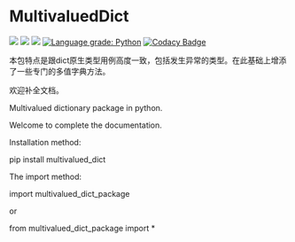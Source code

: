 # MultivaluedDict
<img src="https://scrutinizer-ci.com/g/fsssosei/MultivaluedDict/badges/quality-score.png?b=master" /> <img src="https://scrutinizer-ci.com/g/fsssosei/MultivaluedDict/badges/build.png?b=master" /> <img src="https://scrutinizer-ci.com/g/fsssosei/MultivaluedDict/badges/code-intelligence.svg?b=master" /> [![Language grade: Python](https://img.shields.io/lgtm/grade/python/g/fsssosei/MultivaluedDict.svg?logo=lgtm&logoWidth=18)](https://lgtm.com/projects/g/fsssosei/MultivaluedDict/context:python) [![Codacy Badge](https://api.codacy.com/project/badge/Grade/a486aacc36da4dea8016136bd0f52d5f)](https://www.codacy.com/app/fsssosei/MultivaluedDict?utm_source=github.com&amp;utm_medium=referral&amp;utm_content=fsssosei/MultivaluedDict&amp;utm_campaign=Badge_Grade)

本包特点是跟dict原生类型用例高度一致，包括发生异常的类型。在此基础上增添了一些专门的多值字典方法。

欢迎补全文档。

Multivalued dictionary package in python. 

Welcome to complete the documentation. 

Installation method:

pip install multivalued_dict

The import method:

import multivalued_dict_package

or

from multivalued_dict_package import *
